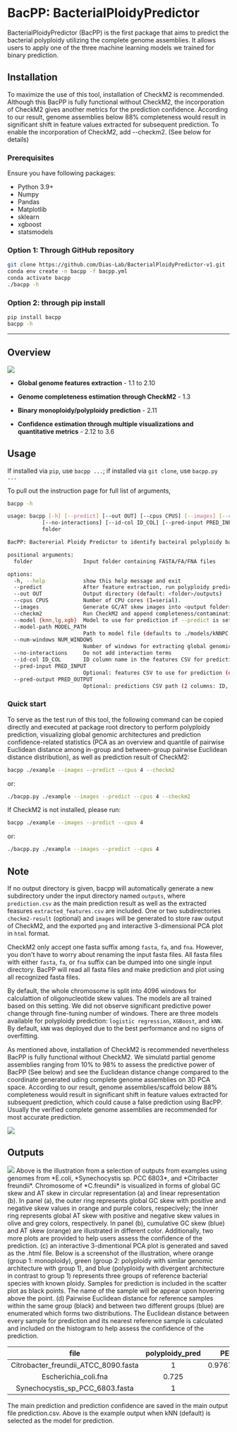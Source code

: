 # BacPP: BacterialPloidyPredictor

BacterialPloidyPredictor (BacPP) is the first package that aims to predict the bacterial polyploidy utilizing the complete genome assemblies. It allows users to apply one of the three machine learning models we trained for binary prediction. 

## Installation

To maximize the use of this tool, installation of CheckM2 is recommended. Although this BacPP is fully functional without CheckM2, the incorporation of CheckM2 gives another metrics for the prediction confidence. According to our result, genome assemblies below 88% completeness would result in significant shift in feature values extracted for subsequent prediction. To enable the incorporation of CheckM2, add --checkm2. (See below for details)

### Prerequisites

Ensure you have following packages:

 - Python 3.9+
 - Numpy
 - Pandas
 - Matplotlib
 - sklearn
 - xgboost
 - statsmodels

### Option 1: Through GitHub repository

```bash
git clone https://github.com/Dias-Lab/BacterialPloidyPredictor-v1.git
conda env create -n bacpp -f bacpp.yml
conda activate bacpp
./bacpp -h
```

### Option 2: through pip install

```bash
pip install bacpp
bacpp -h
```

---

## Overview

<img src="paper/figures/BacterialPloidyPredictor-flowchart.png">

- **Global genome features extraction** - 1.1 to 2.10

- **Genome completeness estimation through CheckM2** - 1.3

- **Binary monoploidy/polyploidy prediction** - 2.11

- **Confidence estimation through multiple visualizations and quantitative metrics** - 2.12 to 3.6

## Usage

If installed via `pip`, use `bacpp ...`; if installed via `git clone`, use `bacpp.py ...`

To pull out the instruction page for full list of arguments, 
```bash
bacpp -h
```

```bash
usage: bacpp [-h] [--predict] [--out OUT] [--cpus CPUS] [--images] [--checkm2] [--model {knn,lg,xgb}] [--model-path MODEL_PATH] [--num-windows NUM_WINDOWS]
           [--no-interactions] [--id-col ID_COL] [--pred-input PRED_INPUT] [--pred-output PRED_OUTPUT]
           folder

BacPP: Bactererial Ploidy Predictor to identify bacteiral polyploidy based on global genomic architecture.

positional arguments:
  folder                Input folder containing FASTA/FA/FNA files

options:
  -h, --help            show this help message and exit
  --predict             After feature extraction, run polyploidy prediction using a trained model.
  --out OUT             Output directory (default: <folder>/outputs)
  --cpus CPUS           Number of CPU cores (1=serial).
  --images              Generate GC/AT skew images into <output folder>/image
  --checkm2             Run CheckM2 and append completeness/contamination to predictions.csv.
  --model {knn,lg,xgb}  Model to use for prediction if --predict is set. Default: knn
  --model-path MODEL_PATH
                        Path to model file (defaults to ./models/kNNPC.json / ./models/MLG.json / ./models/XGBoost.json).
  --num-windows NUM_WINDOWS
                        Number of windows for extracting global genomic architecture (default: 4096)
  --no-interactions     Do not add interaction terms
  --id-col ID_COL       ID column name in the features CSV for prediction. Default: file
  --pred-input PRED_INPUT
                        Optional: features CSV to use for prediction (overrides --out).
  --pred-output PRED_OUTPUT
                        Optional: predictions CSV path (2 columns: ID, polyploidy_pred). Default: <features_csv_dir>/predictions.csv
```

### Quick start

To serve as the test run of this tool, the following command can be copied directly and executed at package root directory to perform polyploidy prediction, visualizing global genomic architectures and prediction confidence-related statistics (PCA as an overview and quantile of pairwise Euclidean distance among in-group and between-group pairwise Euclidean distance distribution), as well as prediction result of CheckM2:

```bash
bacpp ./example --images --predict --cpus 4 --checkm2
```
or:
```bash
./bacpp.py ./example --images --predict --cpus 4 --checkm2
```
If CheckM2 is not installed, please run:
```bash
bacpp ./example --images --predict --cpus 4
```
or:
```bash
./bacpp.py ./example --images --predict --cpus 4
```

## Note

If no output directory is given, bacpp will automatically generate a new subdirectory under the input directory named `outputs`, where `prediction.csv` as the main prediction result as well as the extracted feasures `extracted_features.csv` are included. One or two subdirectories `checkm2-result` (optional) and `images` will be generated to store raw output of CheckM2, and the exported `png` and interactive 3-dimensional PCA plot in `html` format.

CheckM2 only accept one fasta suffix among `fasta`, `fa`, and `fna`. However, you don't have to worry about renaming the input fasta files. All fasta files with either `fasta`, `fa`, or `fna` suffix can be dumped into one single input directory. BacPP will read all fasta files and make prediction and plot using all recognized fasta files.

By default, the whole chromosome is split into 4096 windows for calculattion of oligonucleotide skew values. The models are all trained based on this setting. We did not observe significant predictive power change through fine-tuning number of windows. There are three models available for polyploidy prediction: `logistic regression`, `XGBoost`, and `kNN`. By default, `kNN` was deployed due to the best performance and no signs of overfitting.

As mentioned above, installation of CheckM2 is recommended nevertheless BacPP is fully functional without CheckM2. We simulatd partial genome assemblies ranging from 10% to 98% to assess the predictive power of BacPP (See below) and see the Euclidean distance change compared to the coordinate generated uding complete genome assemblies on 3D PCA space. According to our result, genome assemblies/scaffold below 88% completeness would result in significant shift in feature values extracted for subsequent prediction, which could cause a false prediction using BacPP. Usually the verified complete genome assemblies are recommended for most accurate prediction. 

<img src="paper/figures/simulated-genome-shift.png">

## Outputs
<img src="paper/figures/example_outputs.png">
Above is the illustration from a selection of outputs from examples using genomes from *E.coli, *Synechocystis sp. PCC 6803*, and *Citribacter freundii*. Chromosome of *C.freundii* is visualized in forms of global GC skew and AT skew in circular representation (a) and linear representation (b). In panel (a), the outer ring represents global GC skew with positive and negative skew values in orange and purple colors, respecively; the inner ring represents global AT skew with positive and negative skew values in olive and grey colors, respectively. In panel (b), cumulative GC skew (blue) and AT skew (orange) are illustrated in different color. Additionally, two more plots are provided to help users assess the confidence of the prediction. (c) an interactive 3-dimentional PCA plot is generated and saved as the .html file. Below is a screenshot of the illustration, where orange (group 1: monoploidy), green (group 2: polyploidy with similar genomic architecture with group 1), and blue (polyploidy with divergent architecture in contrast to group 1) represents three groups of reference bacterial species with known ploidy. Samples for prediction is included in the scatter plot as black points. The name of the sample will be appear upon hovering above the point. (d) Pairwise Euclidean distance for reference samples within the same group (black) and between two different groups (blue) are enumerated which forms two distributions. The Euclidean distance between every sample for prediction and its nearest reference sample is calculated and included on the histogram to help assess the confidence of the prediction. 

| file | polyploidy_pred | PED.confidence | completeness | contamination |
| :-------: | :------: | :-------: | :-------: |  :-------: |  
| Citrobacter_freundii_ATCC_8090.fasta | 1 | 0.9767195925928703 | 100.0| 0.08 |
| Escherichia_coli.fna | 0.725 | 0 | 1 | 100.0 | 0.01 |
| Synechocystis_sp_PCC_6803.fasta | 1 | 1 | 99.99 | 0.1 |

The main prediction and prediction confidence are saved in the main output file prediction.csv. Above is the example output when kNN (default) is selected as the model for prediction.

